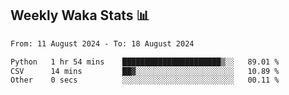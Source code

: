 ## Weekly Waka Stats 📊
<!--START_SECTION:waka-->

```txt
From: 11 August 2024 - To: 18 August 2024

Python   1 hr 54 mins    ██████████████████████▒░░   89.01 %
CSV      14 mins         ██▓░░░░░░░░░░░░░░░░░░░░░░   10.89 %
Other    0 secs          ░░░░░░░░░░░░░░░░░░░░░░░░░   00.11 %
```

<!--END_SECTION:waka-->

<!--

Here are some ideas to get you started:

- 🔭 I’m currently working on (way to add branches committed on)
- 🌱 I’m currently learning Web Frameworks and Machine Learning! (Lisp, JS (react & angular), Python, and __)
- 💬 Ask me about ...
- 📫 How to reach me: 
- 😄 Pronouns: He/Him/His
- ⚡ Fun fact: ...

that-recsys-lab
-->
